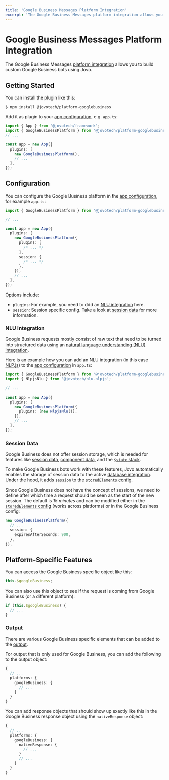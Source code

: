 ```yaml
---
title: 'Google Business Messages Platform Integration'
excerpt: 'The Google Business Messages platform integration allows you to build custom Google Business Bots using Jovo.'
---
```


# Google Business Messages Platform Integration

The Google Business Messages [platform integration](https://www.jovo.tech/docs/platforms) allows you to build custom Google Business bots using Jovo.

## Getting Started

You can install the plugin like this:

```sh
$ npm install @jovotech/platform-googlebusiness
```

Add it as plugin to your [app configuration](https://www.jovo.tech/docs/app-config), e.g. `app.ts`:

```typescript
import { App } from '@jovotech/framework';
import { GoogleBusinessPlatform } from '@jovotech/platform-googlebusiness';
// ...

const app = new App({
  plugins: [
    new GoogleBusinessPlatform(),
    // ...
  ],
});
```

## Configuration

You can configure the Google Business platform in the [app configuration](https://www.jovo.tech/docs/app-config), for example `app.ts`:

```typescript
import { GoogleBusinessPlatform } from '@jovotech/platform-googlebusiness';

// ...

const app = new App({
  plugins: [
    new GoogleBusinessPlatform({
      plugins: [
        /* ... */
      ],
      session: {
        /* ... */
      },
    }),
    // ...
  ],
});
```

Options include:

- `plugins`: For example, you need to ddd an [NLU integration](#nlu-integration) here.
- `session`: Session specific config. Take a look at [session data](#session-data) for more information.

### NLU Integration

Google Business requests mostly consist of raw text that need to be turned into structured data using an [natural language understanding (NLU) integration](https://www.jovo.tech/docs/nlu).

Here is an example how you can add an NLU integration (in this case [NLP.js](https://www.jovo.tech/marketplace/nlu-nlpjs)) to the [app configuration](https://www.jovo.tech/docs/app-config) in `app.ts`:

```typescript
import { GoogleBusinessPlatform } from '@jovotech/platform-googlebusiness';
import { NlpjsNlu } from '@jovotech/nlu-nlpjs';

// ...

const app = new App({
  plugins: [
    new GoogleBusinessPlatform({
      plugins: [new NlpjsNlu()],
    }),
    // ...
  ],
});
```

### Session Data

Google Business does not offer session storage, which is needed for features like [session data](https://www.jovo.tech/docs/data#session-data), [component data](https://www.jovo.tech/docs/data#component-data), and the [`$state` stack](https://www.jovo.tech/docs/state-stack).

To make Google Business bots work with these features, Jovo automatically enables the storage of session data to the active [database integration](https://www.jovo.tech/docs/databases). Under the hood, it adds `session` to the [`storedElements` config](https://www.jovo.tech/docs/databases#storedelements).

Since Google Business does not have the concept of sessions, we need to define after which time a request should be seen as the start of the new session. The default is _15 minutes_ and can be modified either in the [`storedElements` config](https://www.jovo.tech/docs/databases#storedelements) (works across platforms) or in the Google Business config:

```typescript
new GoogleBusinessPlatform({
  // ...
  session: {
    expiresAfterSeconds: 900,
  },
});
```

## Platform-Specific Features

You can access the Google Business specific object like this:

```typescript
this.$googleBusiness;
```

You can also use this object to see if the request is coming from Google Business (or a different platform):

```typescript
if (this.$googleBusiness) {
  // ...
}
```

### Output

There are various Google Business specific elements that can be added to the [output](https://www.jovo.tech/docs/output).

For output that is only used for Google Business, you can add the following to the output object:

```typescript
{
  // ...
  platforms: {
    googleBusiness: {
      // ...
    }
  }
}
```

You can add response objects that should show up exactly like this in the Google Business response object using the `nativeResponse` object:

```typescript
{
  // ...
  platforms: {
    googleBusiness: {
      nativeResponse: {
        // ...
      }
      // ...
    }
  }
}
```
